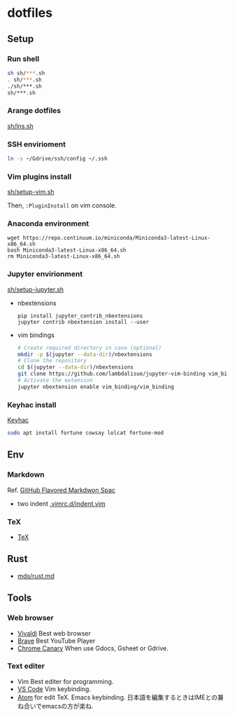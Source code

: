 # dotfiles

## Setup

### Run shell
```sh
sh sh/***.sh
. sh/***.sh
./sh/***.sh
sh/***.sh
```

### Arange dotfiles
[sh/lns.sh](sh/lns.sh)


### SSH envirioment
```sh
ln -s ~/Gdrive/ssh/config ~/.ssh
```


### Vim plugins install
[sh/setup-vim.sh](sh/setup-vim.sh)

Then, `:PluginInstall` on vim console.


### Anaconda environment
```
wget https://repo.continuum.io/miniconda/Miniconda3-latest-Linux-x86_64.sh
bash Miniconda3-latest-Linux-x86_64.sh
rm Miniconda3-latest-Linux-x86_64.sh
```


### Jupyter envirionment
[sh/setup-jupyter.sh](sh/setup-jupyter.sh)

- nbextensions
  ```
  pip install jupyter_contrib_nbextensions
  jupyter contrib nbextension install --user
  ```
- vim bindings
  ```sh
  # Create required directory in case (optional)
  mkdir -p $(jupyter --data-dir)/nbextensions
  # Clone the repository
  cd $(jupyter --data-dir)/nbextensions
  git clone https://github.com/lambdalisue/jupyter-vim-binding vim_binding
  # Activate the extension
  jupyter nbextension enable vim_binding/vim_binding
  ```

### Keyhac install
[Keyhac](https://sites.google.com/site/craftware/keyhac-en)


```sh
sudo apt install fortune cowsay lolcat fortune-mod
```


## Env
### Markdown
Ref. [GitHub Flavored Markdwon Spac](https://github.github.com/gfm/)

- two indent
  [.vimrc.d/indent.vim](.vimrc.d/indent.vim)

### TeX
- [TeX](TeX)


## Rust
- [mds/rust.md](mds/rust.md)



## Tools
### Web browser
- [Vivaldi](https://vivaldi.com/)
  Best web browser
- [Brave](https://brave.com)
  Best YouTube Player
- [Chrome Canary](https://www.google.com/chrome/canary/)
  When use Gdocs, Gsheet or Gdrive.


### Text editer
- Vim
  Best editer for programming.
- [VS Code](https://code.visualstudio.com)
  Vim keybinding.
- [Atom](https://atom.io)
  for edit TeX.  Emacs keybinding. 日本語を編集するときはIMEとの兼ね合いでemacsの方が楽ね.



